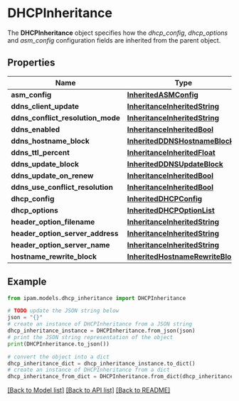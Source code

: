 # DHCPInheritance

The __DHCPInheritance__ object specifies how the _dhcp_config_, _dhcp_options_ and _asm_config_ configuration fields are inherited from the parent object.

## Properties

Name | Type | Description | Notes
------------ | ------------- | ------------- | -------------
**asm_config** | [**InheritedASMConfig**](InheritedASMConfig.md) |  | [optional] 
**ddns_client_update** | [**InheritanceInheritedString**](InheritanceInheritedString.md) |  | [optional] 
**ddns_conflict_resolution_mode** | [**InheritanceInheritedString**](InheritanceInheritedString.md) |  | [optional] 
**ddns_enabled** | [**InheritanceInheritedBool**](InheritanceInheritedBool.md) |  | [optional] 
**ddns_hostname_block** | [**InheritedDDNSHostnameBlock**](InheritedDDNSHostnameBlock.md) |  | [optional] 
**ddns_ttl_percent** | [**InheritanceInheritedFloat**](InheritanceInheritedFloat.md) |  | [optional] 
**ddns_update_block** | [**InheritedDDNSUpdateBlock**](InheritedDDNSUpdateBlock.md) |  | [optional] 
**ddns_update_on_renew** | [**InheritanceInheritedBool**](InheritanceInheritedBool.md) |  | [optional] 
**ddns_use_conflict_resolution** | [**InheritanceInheritedBool**](InheritanceInheritedBool.md) |  | [optional] 
**dhcp_config** | [**InheritedDHCPConfig**](InheritedDHCPConfig.md) |  | [optional] 
**dhcp_options** | [**InheritedDHCPOptionList**](InheritedDHCPOptionList.md) |  | [optional] 
**header_option_filename** | [**InheritanceInheritedString**](InheritanceInheritedString.md) |  | [optional] 
**header_option_server_address** | [**InheritanceInheritedString**](InheritanceInheritedString.md) |  | [optional] 
**header_option_server_name** | [**InheritanceInheritedString**](InheritanceInheritedString.md) |  | [optional] 
**hostname_rewrite_block** | [**InheritedHostnameRewriteBlock**](InheritedHostnameRewriteBlock.md) |  | [optional] 

## Example

```python
from ipam.models.dhcp_inheritance import DHCPInheritance

# TODO update the JSON string below
json = "{}"
# create an instance of DHCPInheritance from a JSON string
dhcp_inheritance_instance = DHCPInheritance.from_json(json)
# print the JSON string representation of the object
print(DHCPInheritance.to_json())

# convert the object into a dict
dhcp_inheritance_dict = dhcp_inheritance_instance.to_dict()
# create an instance of DHCPInheritance from a dict
dhcp_inheritance_from_dict = DHCPInheritance.from_dict(dhcp_inheritance_dict)
```
[[Back to Model list]](../README.md#documentation-for-models) [[Back to API list]](../README.md#documentation-for-api-endpoints) [[Back to README]](../README.md)


